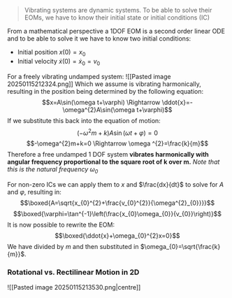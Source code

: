 >Vibrating systems are dynamic systems. To be able to solve their EOMs, we have to know their initial state or initial conditions (IC)

From a mathematical perspective a 1DOF EOM is a second order linear ODE and to be able to solve it we have to know two initial conditions:
- Initial position $x(0)=x_{0}$
- Initial velocity $\dot{x}(0)=\dot{x}_{0}=v_{0}$

For a freely vibrating undamped system:
![[Pasted image 20250115212324.png]]
Which we assume is vibrating harmonically, resulting in the position being determined by the following equation:
$$x=A\sin(\omega t+\varphi) \Rightarrow \ddot{x}=-\omega^{2}A\sin(\omega t+\varphi)$$
If we substitute this back into the equation of motion:
$$(-\omega^{2}m+k)A\sin(\omega t+\varphi)=0$$
$$-\omega^{2}m+k=0 \Rightarrow \omega ^{2}=\frac{k}{m}$$
Therefore a free undamped 1 DOF system **vibrates harmonically with angular frequency proportional to the square root of k over m.** *Note that this is the natural frequency $\omega_{0}$*

For non-zero ICs we can apply them to $x$ and $\frac{dx}{dt}$ to solve for $A$ and $\varphi$, resulting in:
$$\boxed{A=\sqrt{x_{0}^{2}+\frac{v_{0}^{2}}{\omega^{2}_{0}}}}$$
$$\boxed{\varphi=\tan^{-1}\left(\frac{x_{0}\omega_{0}}{v_{0}}\right)}$$
It is now possible to rewrite the EOM:
$$\boxed{\ddot{x}+\omega_{0}^{2}x=0}$$
We have divided by $m$ and then substituted in $\omega_{0}=\sqrt{\frac{k}{m}}$.
### Rotational vs. Rectilinear Motion in 2D
![[Pasted image 20250115213530.png|centre]]


